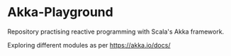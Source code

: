 # Akka-Playground
Repository practising reactive programming with Scala's Akka framework.

Exploring different modules as per https://akka.io/docs/ 

